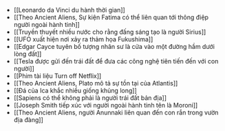 - [[Leonardo da Vinci du hành thời gian]]
- [[Theo Ancient Aliens, Sự kiện Fatima có thể liên quan tới thông điệp người ngoài hành tinh]]
- [[Truyền thuyết nhiều nước cho rằng đấng sáng tạo là người Sirius]]
- [[UFO xuất hiện nơi xảy ra thảm họa Fukushima]]
- [[Edgar Cayce tuyên bố tượng nhân sư là cửa vào một đường hầm dưới lòng đất]]
- [[Tesla được gửi đến trái đất để đưa các công nghệ tiên tiến đến với con người]]
- [[Phim tài liệu Turn off Netflix]]
- [[Theo Ancient Aliens, Plato mô tả sự tồn tại của Atlantis]]
- [[Đá của Ica khắc nhiều giống khủng long]]
- [[Sapiens có thể không phải là người trái đất bản địa]]
- [[Joseph Smith tiếp xúc với người ngoài hành tinh tên là Moroni]]
- [[Theo Ancient Aliens, người Anunnaki liên quan đến con rắn trong vườn địa đàng]]
